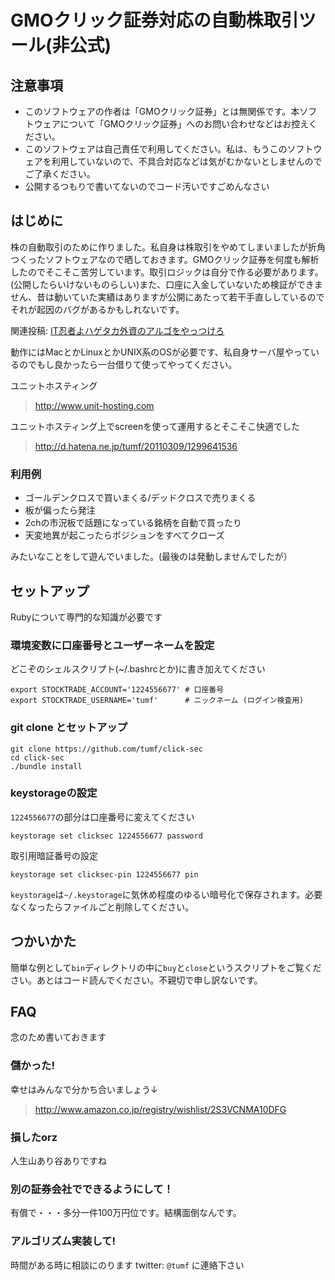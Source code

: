 GMOクリック証券対応の自動株取引ツール(非公式)
=======================================

注意事項
-------

* このソフトウェアの作者は「GMOクリック証券」とは無関係です。本ソフトウェアについて「GMOクリック証券」へのお問い合わせなどはお控えください。
* このソフトウェアは自己責任で利用してください。私は、もうこのソフトウェアを利用していないので、不具合対応などは気がむかないとしませんのでご了承ください。
* 公開するつもりで書いてないのでコード汚いですごめんなさい

はじめに
--------

株の自動取引のために作りました。私自身は株取引をやめてしまいましたが折角つくったソフトウェアなので晒しておきます。GMOクリック証券を何度も解析したのでそこそこ苦労しています。取引ロジックは自分で作る必要があります。(公開したらいけないものらしい)また、口座に入金していないため検証ができません、昔は動いていた実績はありますが公開にあたって若干手直ししているのでそれが起因のバグがあるかもしれないです。

関連投稿: [IT忍者よハゲタカ外資のアルゴをやっつけろ](http://d.hatena.ne.jp/tumf/20120322/1332418637)

動作にはMacとかLinuxとかUNIX系のOSが必要です、私自身サーバ屋やっているのでもし良かったら一台借りて使ってやってください。

ユニットホスティング
> http://www.unit-hosting.com

ユニットホスティング上でscreenを使って運用するとそこそこ快適でした
> http://d.hatena.ne.jp/tumf/20110309/1299641536

### 利用例

* ゴールデンクロスで買いまくる/デッドクロスで売りまくる
* 板が偏ったら発注
* 2chの市況板で話題になっている銘柄を自動で買ったり
* 天変地異が起こったらポジションをすべてクローズ

みたいなことをして遊んでいました。(最後のは発動しませんでしたが）

セットアップ
----------

Rubyについて専門的な知識が必要です

### 環境変数に口座番号とユーザーネームを設定

どこぞのシェルスクリプト(~/.bashrcとか)に書き加えてください

    export STOCKTRADE_ACCOUNT='1224556677' # 口座番号
    export STOCKTRADE_USERNAME='tumf'      # ニックネーム (ログイン検査用)

### git clone とセットアップ

    git clone https://github.com/tumf/click-sec
    cd click-sec
    ./bundle install
    
### keystorageの設定

`1224556677`の部分は口座番号に変えてください

    keystorage set clicksec 1224556677 password

取引用暗証番号の設定

    keystorage set clicksec-pin 1224556677 pin
    
`keystorage`は`~/.keystorage`に気休め程度のゆるい暗号化で保存されます。必要なくなったらファイルごと削除してください。
    

つかいかた
--------

簡単な例として`bin`ディレクトリの中に`buy`と`close`というスクリプトをご覧ください。あとはコード読んでください。不親切で申し訳ないです。


FAQ
---

念のため書いておきます

### 儲かった!

幸せはみんなで分かち合いましょう↓
> http://www.amazon.co.jp/registry/wishlist/2S3VCNMA10DFG

### 損したorz

人生山あり谷ありですね

### 別の証券会社でできるようにして！

有償で・・・多分一件100万円位です。結構面倒なんです。

### アルゴリズム実装して!

時間がある時に相談にのります twitter: `@tumf` に連絡下さい
